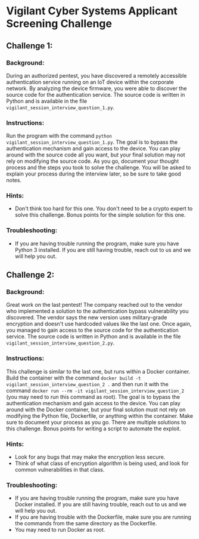 # Vigilant Cyber Systems Applicant Screening Challenge

## Challenge 1:

### Background:
During an authorized pentest, you have discovered a remotely accessible authentication service running on an IoT device within the corporate network. By analyzing the device firmware, you were able to discover the source code for the authentication service. The source code is written in Python and is available in the file `vigilant_session_interview_question_1.py`.

### Instructions:
Run the program with the command `python vigilant_session_interview_question_1.py`. The goal is to bypass the authentication mechanism and gain access to the device. You can play around with the source code all you want, but your final solution may not rely on modifying the source code. As you go, document your thought process and the steps you took to solve the challenge. You will be asked to explain your process during the interview later, so be sure to take good notes.

### Hints:
- Don't think too hard for this one. You don't need to be a crypto expert to solve this challenge. Bonus points for the simple solution for this one.

### Troubleshooting:
- If you are having trouble running the program, make sure you have Python 3 installed. If you are still having trouble, reach out to us and we will help you out.

## Challenge 2:

### Background:
Great work on the last pentest! The company reached out to the vendor who implemented a solution to the authentication bypass vulnerability you discovered. The vendor says the new version uses military-grade encryption and doesn't use hardcoded values like the last one. Once again, you managed to gain access to the source code for the authentication service. The source code is written in Python and is available in the file `vigilant_session_interview_question_2.py`.

### Instructions:
This challenge is similar to the last one, but runs within a Docker container. Build the container with the command `docker build -t vigilant_session_interview_question_2 .` and then run it with the command `docker run --rm -it vigilant_session_interview_question_2` (you may need to run this command as root). The goal is to bypass the authentication mechanism and gain access to the device. You can play around with the Docker container, but your final solution must not rely on modifying the Python file, Dockerfile, or anything within the container. Make sure to document your process as you go. There are multiple solutions to this challenge. Bonus points for writing a script to automate the exploit.

### Hints:
- Look for any bugs that may make the encryption less secure.
- Think of what class of encryption algorithm is being used, and look for common vulnerabilities in that class.

### Troubleshooting:
- If you are having trouble running the program, make sure you have Docker installed. If you are still having trouble, reach out to us and we will help you out.
- If you are having trouble with the Dockerfile, make sure you are running the commands from the same directory as the Dockerfile.
- You may need to run Docker as root.
